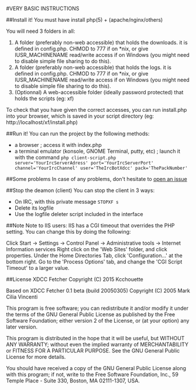 #VERY BASIC INSTRUCTIONS

##Install it!
You must have install php(5) + (apache/nginx/others)

You will need 3 folders in all:

1. A folder (preferably non-web accessible) that holds the downloads. it is defined in config.php. CHMOD to 777 if on *nix, or give IUSR_MACHINENAME read/write access if on Windows (you might need to disable simple file sharing to do this).
2. A folder (preferably non-web accessible) that holds the logs. it is defined in config.php. CHMOD to 777 if on *nix, or give IUSR_MACHINENAME read/write access if on Windows (you might need to disable simple file sharing to do this).
3. (Optionnal) A web-accessible folder (ideally password protected) that holds the scripts (eg: xf)

To check that you have given the correct accesses, you can run install.php into your browser, which is saved in your script directory (eg: http://localhost/xf/install.php)

##Run it!
You can run the project by the following methods:
* a browser ; access it with index.php
* a terminal emulator (konsole, GNOME Terminal, putty, etc) ; launch it with the command ``php client-script.php server='YourIrcServerAdress' port='YourIrcServerPort' channel='YourIrcChannel' user='TheIrcBotXdcc' pack='ThePackNumber'``

##Some problems
In case of any problems, don't hesitate to [open an issue](https://github.com/Kcchouette/XDCC-fetcher/issues/new)

##Stop the deamon (client)
You can stop the client in 3 ways:
* On IRC, with this private message ``STOPXF s``
* Delete its logfile
* Use the logfile deleter script included in the interface

##Note
Note to IIS users:
IIS has a CGI timeout that overrides the PHP setting. You can change this by doing the following:

Click Start -> Settings -> Control Panel -> Administrative tools -> Internet Information services
Right click on the 'Web Sites' folder, and click properties.
Under the Home Directories Tab, click 'Configuration...' at the bottom right.
Go to the 'Process Options' tab, and change the 'CGI Script Timeout' to a larger value.

##License
XDCC Fetcher
Copyright (C) 2015 Kcchouette

Based on XDCC Fetcher 0.1 beta (build 20050305)
Copyright (C) 2005  Mark Cilia Vincenti

This program is free software; you can redistribute it and/or
modify it under the terms of the GNU General Public License
as published by the Free Software Foundation; either version 2
of the License, or (at your option) any later version.

This program is distributed in the hope that it will be useful,
but WITHOUT ANY WARRANTY; without even the implied warranty of
MERCHANTABILITY or FITNESS FOR A PARTICULAR PURPOSE.  See the
GNU General Public License for more details.

You should have received a copy of the GNU General Public License
along with this program; if not, write to the Free Software
Foundation, Inc., 59 Temple Place - Suite 330, Boston, MA  02111-1307, USA.
